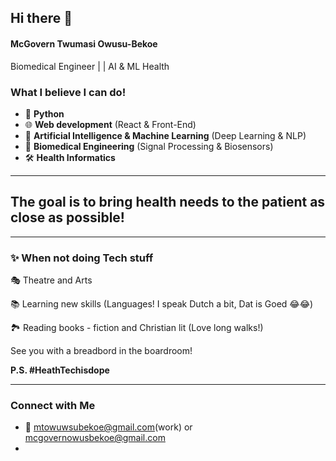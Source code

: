 ## Hi there 👋
#### McGovern Twumasi Owusu-Bekoe
Biomedical Engineer |  | AI & ML Health

### What I believe I can  do!

- 🐍 **Python**
- 🌐 **Web development** (React & Front-End)
- 🤖 **Artificial Intelligence & Machine Learning** (Deep Learning & NLP)
- 🧠 **Biomedical Engineering** (Signal Processing & Biosensors)
- 🛠️ **Health Informatics**

---

## The goal is to bring health needs to the patient as close as possible!

---

### ✨ When not doing Tech stuff

🎭 Theatre and Arts

📚 Learning new skills (Languages! I speak Dutch a bit, Dat is Goed 😂😂)

🏞️ Reading books - fiction and Christian lit (Love long walks!)

See you with a breadbord in the boardroom!

**P.S. #HeathTechisdope**

---

### Connect with Me

- 💼 mtowuwsubekoe@gmail.com(work) or mcgovernowusbekoe@gmail.com
- 

